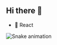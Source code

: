 ## Hi there 👋

- 👋 React

![Snake animation](https://github.com/Glauber-GuimaFerr/Glauber-GuimaFerr/blob/output/github-contribution-grid-snake.svg)